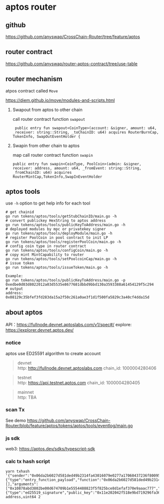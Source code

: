 # aptos router

## github
https://github.com/anyswap/CrossChain-Router/tree/feature/aptos

## router contract
https://github.com/anyswap/router-aptos-contract/tree/use-table


## router mechanism

atpos contract called `Move` 

https://diem.github.io/move/modules-and-scripts.html



1. Swapout from aptos to other chain
   
	call router contract function `swapout`
	```
	 public entry fun swapout<CoinType>(account: &signer, amount: u64, _receiver: string::String, _toChainID: u64) acquires RouterBurnCap, TokenInfo, SwapOutEventHolder {  
	```


2. Swapin from other chain to aptos

	map call router contract function `swapin`
	```
	public entry fun swapin<CoinType, PoolCoin>(admin: &signer, receiver: address, amount: u64, _fromEvent: string::String, _fromChainID: u64) acquires RouterMintCap,TokenInfo,SwapInEventHolder
	```

## aptos tools

use `-h` option to get help info for each tool

```shell
# get chainid 
go run tokens/aptos/tools/getStubChainID/main.go -h
# convert publickey HexString to aptos address
go run tokens/aptos/tools/publicKeyToAddress/main.go -h
# deployed modules by mpc or privatekey signer
go run tokens/aptos/tools/deployModule/main.go -h
# register PoolCoin in pool contract to init LP
go run tokens/aptos/tools/registerPoolCoin/main.go -h
# config coin type in router contract
go run tokens/aptos/tools/configCoin/main.go -h
# copy mint MintCapability to router
go run tokens/aptos/tools/setPoolcoinCap/main.go -h
# issue token 
go run tokens/aptos/tools/issueToken/main.go -h

```

```shell
Example:
go run tokens/aptos/tools/publicKeyToAddress/main.go -p 0xedbe0d03d8022012a03d5535e8677681dbbd9bbd130a3593388a61454129f5c294
# output
address: 0x08129c35bfef3fd283da15a2f50c261a0ae3f1d1f500fa5829c3a40cf4dda15d
```

## about aptos 
API：https://fullnode.devnet.aptoslabs.com/v1/spec#/
explore: https://explorer.devnet.aptos.dev/

### notice
aptos use ED25591 algorithm to create account

> devnet  
http:  http://fullnode.devnet.aptoslabs.com
chain_id:  1000004280406

> testnet  
http:  https://api.testnet.aptos.com
chain_id:  1000004280405

> mainnet  
http: TBA

### scan Tx
See demo
https://github.com/anyswap/CrossChain-Router/blob/feature/aptos/tokens/aptos/tools/eventlog/main.go

### js sdk
web3: https://aptos.dev/sdks/typescript-sdk

### calc tx hash script
```
yarn txhash '{"sender":"0x06da2b6027d581ded49b2314fa43016079e0277a17060437236f8009550961d6","sequence_number":"58","max_gas_amount":"100000","gas_unit_price":"1000","expiration_timestamp_secs":"1666244737","payload":{"type":"entry_function_payload","function":"0x06da2b6027d581ded49b2314fa43016079e0277a17060437236f8009550961d6::wETH::mint","type_arguments":[],"arguments":["0x10878abd3802be00d674709b1e5554488823f5f825bce8d1efaf370e9aaac777","100000000000000000"]},"signature":{"type":"ed25519_signature","public_key":"0x11e202042f518e9bd719296fa36007017948392f6557d2796c81677620e5a4a4","signature":"0xd3934d202a9de3178e9b280fdcfd614bb9f82d2ffd0e305898f483cdf48cf67c8350451147a5a6644d590f0a18892b12af37f47de46dd5c44ed7e2183865180b"}}' address,uint64 2 
```



